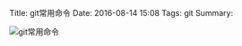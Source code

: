 Title: git常用命令
Date: 2016-08-14 15:08
Tags: git
Summary:


![git常用命令](/images/git-polling-list.png)

